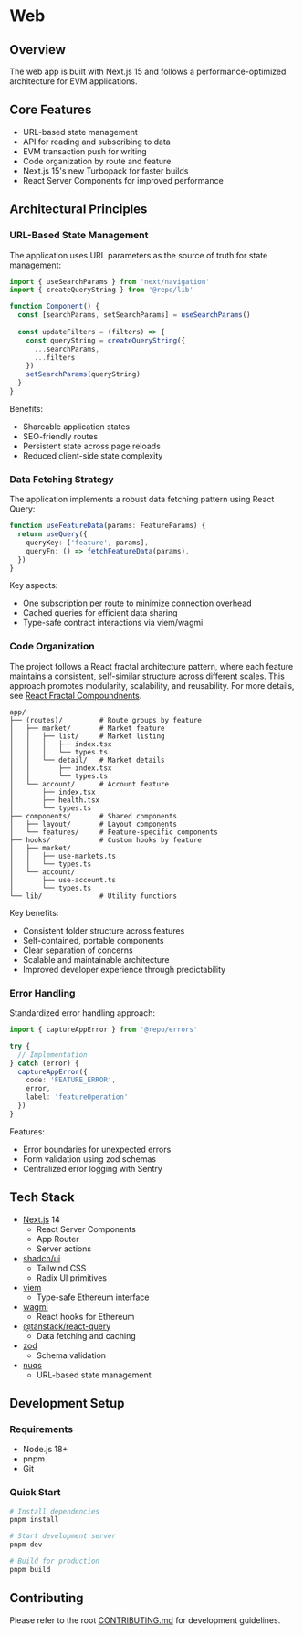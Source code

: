 # Web

## Overview

The web app is built with Next.js 15 and follows a performance-optimized architecture for EVM applications. 

## Core Features

- URL-based state management
- API for reading and subscribing to data
- EVM transaction push for writing
- Code organization by route and feature
- Next.js 15's new Turbopack for faster builds
- React Server Components for improved performance

## Architectural Principles

### URL-Based State Management

The application uses URL parameters as the source of truth for state management:

```typescript
import { useSearchParams } from 'next/navigation'
import { createQueryString } from '@repo/lib'

function Component() {
  const [searchParams, setSearchParams] = useSearchParams()
  
  const updateFilters = (filters) => {
    const queryString = createQueryString({
      ...searchParams,
      ...filters
    })
    setSearchParams(queryString)
  }
}
```

Benefits:
- Shareable application states
- SEO-friendly routes
- Persistent state across page reloads
- Reduced client-side state complexity

### Data Fetching Strategy

The application implements a robust data fetching pattern using React Query:

```typescript
function useFeatureData(params: FeatureParams) {
  return useQuery({
    queryKey: ['feature', params],
    queryFn: () => fetchFeatureData(params),
  })
}
```

Key aspects:
- One subscription per route to minimize connection overhead
- Cached queries for efficient data sharing
- Type-safe contract interactions via viem/wagmi

### Code Organization

The project follows a React fractal architecture pattern, where each feature maintains a consistent, self-similar structure across different scales. This approach promotes modularity, scalability, and reusability. For more details, see [React Fractal Compoundnents](https://gaboesquivel.com/blog/2024-11-react-fractal-compoundnents).

```
app/
├── (routes)/         # Route groups by feature
│   ├── market/       # Market feature
│   │   ├── list/     # Market listing
│   │   │   ├── index.tsx
│   │   │   └── types.ts
│   │   └── detail/   # Market details
│   │       ├── index.tsx
│   │       └── types.ts
│   └── account/      # Account feature
│       ├── index.tsx
│       ├── health.tsx
│       └── types.ts
├── components/       # Shared components
│   ├── layout/       # Layout components
│   └── features/     # Feature-specific components
├── hooks/            # Custom hooks by feature
│   ├── market/
│   │   ├── use-markets.ts
│   │   └── types.ts
│   └── account/
│       ├── use-account.ts
│       └── types.ts
└── lib/              # Utility functions
```

Key benefits:
- Consistent folder structure across features
- Self-contained, portable components
- Clear separation of concerns
- Scalable and maintainable architecture
- Improved developer experience through predictability

### Error Handling

Standardized error handling approach:

```typescript
import { captureAppError } from '@repo/errors'

try {
  // Implementation
} catch (error) {
  captureAppError({
    code: 'FEATURE_ERROR',
    error,
    label: 'featureOperation'
  })
}
```

Features:
- Error boundaries for unexpected errors
- Form validation using zod schemas
- Centralized error logging with Sentry

## Tech Stack

- [Next.js](https://nextjs.org) 14
  - React Server Components
  - App Router
  - Server actions
- [shadcn/ui](https://ui.shadcn.com)
  - Tailwind CSS
  - Radix UI primitives
- [viem](https://viem.sh)
  - Type-safe Ethereum interface
- [wagmi](https://wagmi.sh)
  - React hooks for Ethereum
- [@tanstack/react-query](https://tanstack.com/query)
  - Data fetching and caching
- [zod](https://zod.dev)
  - Schema validation
- [nuqs](https://nuqs.dev)
  - URL-based state management

## Development Setup

### Requirements
- Node.js 18+
- pnpm
- Git

### Quick Start

```bash
# Install dependencies
pnpm install

# Start development server
pnpm dev

# Build for production
pnpm build
```

## Contributing

Please refer to the root [CONTRIBUTING.md](../../CONTRIBUTING.md) for development guidelines.


